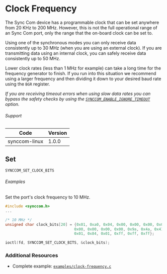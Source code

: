 # Clock Frequency

The Sync Com device has a programmable clock that can be set anywhere from 20 KHz to 200 MHz. However, this is not the full operational range of an Sync Com port, only the range that the on-board clock can be set to.

Using one of the synchronous modes you can only receive data consistently up to 30 MHz (when you are using an external clock). If you are transmitting data using an internal clock, you can safely receive data consistently up to 50 MHz.

Lower clock rates (less than 1 MHz for example) can take a long time for the frequency generator to finish. If you run into this situation we recommend using a larger frequency and then dividing it down to your desired baud rate using the `BGR` register.

_If you are receiving timeout errors when using slow data rates you can bypass the safety checks by using the [`SYNCCOM_ENABLE_IGNORE_TIMEOUT`](https://github.com/commtech/synccom-linux/blob/master/docs/ignore-timeout.md) option._

###### Support
| Code | Version |
| ---- | ------- |
| synccom-linux | 1.0.0 |


## Set
```c
SYNCCOM_SET_CLOCK_BITS
```

###### Examples
Set the port's clock frequency to 10 MHz.
```c
#include <synccom.h>
...

/* 10 MHz */
unsigned char clock_bits[20] = {0x01, 0xa0, 0x04, 0x00, 0x00, 0x00, 0x00,
                               0x00, 0x00, 0x00, 0x00, 0x9a, 0x4a, 0x41,
                               0x01, 0x84, 0x01, 0xff, 0xff, 0xff};

ioctl(fd, SYNCCOM_SET_CLOCK_BITS, &clock_bits);
```


### Additional Resources
- Complete example: [`examples/clock-frequency.c`](../examples/clock-frequency.c)
